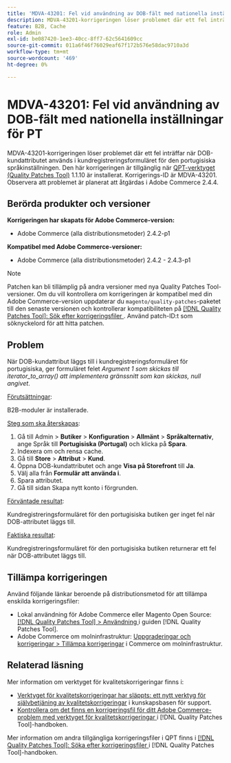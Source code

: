 ```yaml
---
title: 'MDVA-43201: Fel vid användning av DOB-fält med nationella inställningar för PT'
description: MDVA-43201-korrigeringen löser problemet där ett fel inträffar när DOB-kundattributet används i kundregistreringsformuläret för den portugisiska språkinställningen. Den här korrigeringen är tillgänglig när [QPT-verktyget (Quality Patches Tool)](https://experienceleague.adobe.com/sv/docs/commerce-operations/tools/quality-patches-tool/quality-patches-tool-to-self-serve-quality-patches) 1.1.10 är installerat. Korrigerings-ID är MDVA-43201. Observera att problemet är planerat att åtgärdas i Adobe Commerce 2.4.4.
feature: B2B, Cache
role: Admin
exl-id: be087420-1ee3-40cc-8ff7-62c5641609cc
source-git-commit: 011a6f46f76029eaf67f172b576e58dac9710a3d
workflow-type: tm+mt
source-wordcount: '469'
ht-degree: 0%

---
```


# MDVA-43201: Fel vid användning av DOB-fält med nationella inställningar för PT

MDVA-43201-korrigeringen löser problemet där ett fel inträffar när DOB-kundattributet används i kundregistreringsformuläret för den portugisiska språkinställningen. Den här korrigeringen är tillgänglig när [QPT-verktyget (Quality Patches Tool)](https://experienceleague.adobe.com/sv/docs/commerce-operations/tools/quality-patches-tool/quality-patches-tool-to-self-serve-quality-patches) 1.1.10 är installerat. Korrigerings-ID är MDVA-43201. Observera att problemet är planerat att åtgärdas i Adobe Commerce 2.4.4.

## Berörda produkter och versioner

**Korrigeringen har skapats för Adobe Commerce-version:**

* Adobe Commerce (alla distributionsmetoder) 2.4.2-p1

**Kompatibel med Adobe Commerce-versioner:**

* Adobe Commerce (alla distributionsmetoder) 2.4.2 - 2.4.3-p1

>[!NOTE]
>
>Patchen kan bli tillämplig på andra versioner med nya Quality Patches Tool-versioner. Om du vill kontrollera om korrigeringen är kompatibel med din Adobe Commerce-version uppdaterar du `magento/quality-patches`-paketet till den senaste versionen och kontrollerar kompatibiliteten på [[!DNL Quality Patches Tool]: Sök efter korrigeringsfiler ](https://experienceleague.adobe.com/sv/docs/commerce-operations/tools/quality-patches-tool/quality-patches-tool-to-self-serve-quality-patches). Använd patch-ID:t som söknyckelord för att hitta patchen.

## Problem

När DOB-kundattribut läggs till i kundregistreringsformuläret för portugisiska, ger formuläret felet *Argument 1 som skickas till iterator_to_array() att implementera gränssnitt som kan skickas, null angivet*.

<u>Förutsättningar</u>:

B2B-moduler är installerade.

<u>Steg som ska återskapas</u>:

1. Gå till Admin > **Butiker** > **Konfiguration** > **Allmänt** > **Språkalternativ**, ange Språk till **Portugisiska (Portugal)** och klicka på **Spara**.
1. Indexera om och rensa cache.
1. Gå till **Store** > **Attribut** > **Kund**.
1. Öppna DOB-kundattributet och ange **Visa på Storefront** till **Ja**.
1. Välj alla från **Formulär att använda i**.
1. Spara attributet.
1. Gå till sidan Skapa nytt konto i förgrunden.

<u>Förväntade resultat</u>:

Kundregistreringsformuläret för den portugisiska butiken ger inget fel när DOB-attributet läggs till.

<u>Faktiska resultat</u>:

Kundregistreringsformuläret för den portugisiska butiken returnerar ett fel när DOB-attributet läggs till.

## Tillämpa korrigeringen

Använd följande länkar beroende på distributionsmetod för att tillämpa enskilda korrigeringsfiler:

* Lokal användning för Adobe Commerce eller Magento Open Source: [[!DNL Quality Patches Tool] > Användning ](/help/tools/quality-patches-tool/usage.md) i guiden [!DNL Quality Patches Tool].
* Adobe Commerce om molninfrastruktur: [Uppgraderingar och korrigeringar > Tillämpa korrigeringar](https://experienceleague.adobe.com/docs/commerce-cloud-service/user-guide/develop/upgrade/apply-patches.html?lang=sv-SE) i Commerce om molninfrastruktur.

## Relaterad läsning

Mer information om verktyget för kvalitetskorrigeringar finns i:

* [Verktyget för kvalitetskorrigeringar har släppts: ett nytt verktyg för självbetjäning av kvalitetskorrigeringar](https://experienceleague.adobe.com/sv/docs/commerce-operations/tools/quality-patches-tool/quality-patches-tool-to-self-serve-quality-patches) i kunskapsbasen för support.
* [Kontrollera om det finns en korrigeringsfil för ditt Adobe Commerce-problem med verktyget för kvalitetskorrigeringar ](/help/tools/quality-patches-tool/patches-available-in-qpt/check-patch-for-magento-issue-with-magento-quality-patches.md) i [!DNL Quality Patches Tool]-handboken.

Mer information om andra tillgängliga korrigeringsfiler i QPT finns i [[!DNL Quality Patches Tool]: Söka efter korrigeringsfiler ](https://experienceleague.adobe.com/tools/commerce-quality-patches/index.html?lang=sv-SE) i [!DNL Quality Patches Tool]-handboken.
